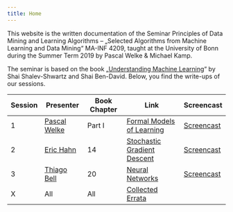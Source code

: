 ```yaml
---
title: Home
---
```


This website is the written documentation of the Seminar Principles of Data Mining and Learning Algorithms – „Selected Algorithms from Machine Learning and Data Mining“ MA-INF 4209, taught at the University of Bonn during the Summer Term 2019 by Pascal Welke & Michael Kamp.

The seminar is based on the book „[Understanding Machine Learning](http://www.cs.huji.ac.il/~shais/UnderstandingMachineLearning/)“ by Shai Shalev-Shwartz and Shai Ben-David.
Below, you find the write-ups of our sessions.

| Session | Presenter | Book Chapter | Link | Screencast |
|---------|-----------|--------------|------|------------|
| 1 | [Pascal Welke](https://github.com/pwelke) | Part I | [Formal Models of Learning](s01_PartI.md) | [Screencast](screencasts/s01_PartI.pdf) |
| 2 | [Eric Hahn](https://github.com/eric00hahn) | 14 | [Stochastic Gradient Descent](s02_SGD.md) | [Screencast](screencasts/s02_SGD.pdf) |
| 3 | [Thiago Bell](https://github.com/thibef) | 20 | [Neural Networks](s03_NN.md) | [Screencast](screencasts/s03_NN.pdf)
| X | All | All | [Collected Errata](s10_Errata.md) | |




<!-- ## Table of Contents

{% for p in site.pages %}
- [{{p.title}}]({{site.baseurl}}{{p.url}})
{% endfor %}
 -->
